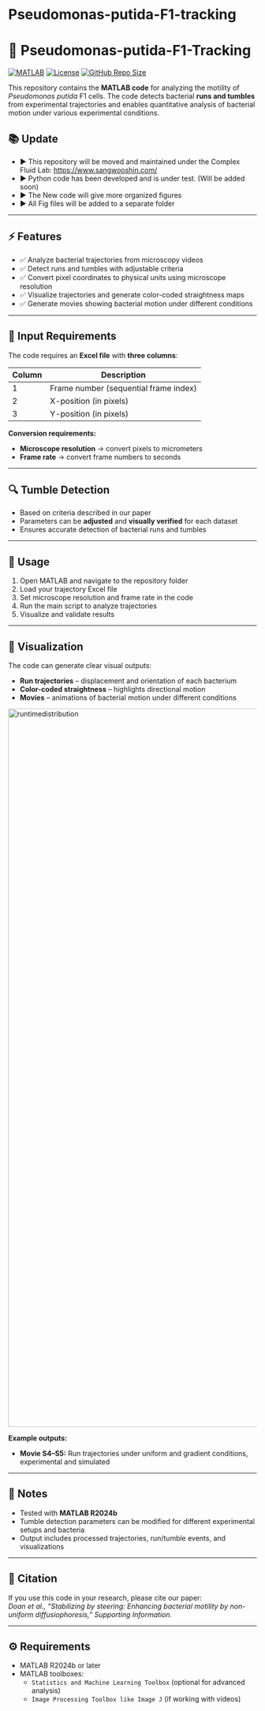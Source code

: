 # Pseudomonas-putida-F1-tracking
# 🦠 Pseudomonas-putida-F1-Tracking

[![MATLAB](https://img.shields.io/badge/MATLAB-R2020b-blue)](https://www.mathworks.com/products/matlab.html)
[![License](https://img.shields.io/badge/License-MIT-green)](LICENSE)
[![GitHub Repo Size](https://img.shields.io/github/repo-size/yourusername/Pseudomonas-putida-F1-Tracking)](https://github.com/yourusername/Pseudomonas-putida-F1-Tracking)

This repository contains the **MATLAB code** for analyzing the motility of *Pseudomonas putida* F1 cells. The code detects bacterial **runs and tumbles** from experimental trajectories and enables quantitative analysis of bacterial motion under various experimental conditions.
## 📚 Update
 -  ▶ This repository will be  moved and maintained under the Complex Fluid Lab: https://www.sangwooshin.com/
  - ▶ Python code has been developed and is under test. (Will be added soon)
  - ▶ The New code will give more organized figures
  - ▶ All Fig files will be added to a separate folder


---

## ⚡ Features

- ✅ Analyze bacterial trajectories from microscopy videos  
- ✅ Detect runs and tumbles with adjustable criteria  
- ✅ Convert pixel coordinates to physical units using microscope resolution  
- ✅ Visualize trajectories and generate color-coded straightness maps  
- ✅ Generate movies showing bacterial motion under different conditions  

---

## 📂 Input Requirements

The code requires an **Excel file** with **three columns**:  

| Column | Description |
|--------|-------------|
| 1      | Frame number (sequential frame index) |
| 2      | X-position (in pixels) |
| 3      | Y-position (in pixels) |

**Conversion requirements:**  
- **Microscope resolution** → convert pixels to micrometers  
- **Frame rate** → convert frame numbers to seconds  

---

## 🔍 Tumble Detection

- Based on criteria described in our paper  
- Parameters can be **adjusted** and **visually verified** for each dataset  
- Ensures accurate detection of bacterial runs and tumbles  

---

## 🚀 Usage

1. Open MATLAB and navigate to the repository folder  
2. Load your trajectory Excel file  
3. Set microscope resolution and frame rate in the code  
4. Run the main script to analyze trajectories  
5. Visualize and validate results  

---

## 🎥 Visualization

The code can generate clear visual outputs:  

- **Run trajectories** – displacement and orientation of each bacterium  
- **Color-coded straightness** – highlights directional motion  
- **Movies** – animations of bacterial motion under different conditions  

<img width="3020" height="1457" alt="runtimedistribution" src="https://github.com/user-attachments/assets/d2aaa30b-762b-44c4-8196-27cfbb00e7ec" />


**Example outputs:**     
- **Movie S4–S5:** Run trajectories under uniform and gradient conditions, experimental and simulated  
---

## 📝 Notes

- Tested with **MATLAB R2024b**   
- Tumble detection parameters can be modified for different experimental setups and bacteria  
- Output includes processed trajectories, run/tumble events, and visualizations  

---

## 📌 Citation

If you use this code in your research, please cite our paper:  
*Doan et al., “Stabilizing by steering: Enhancing bacterial motility by non-uniform diffusiophoresis,” Supporting Information.*

---

## ⚙️ Requirements

- MATLAB R2024b or later  
- MATLAB toolboxes:  
  - `Statistics and Machine Learning Toolbox` (optional for advanced analysis)  
  - `Image Processing Toolbox like Image J` (if working with videos)  

